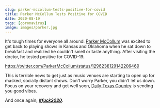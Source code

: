 ```yaml
---
slug: parker-mccollum-tests-positive-for-covid
title: Parker McCollum Tests Positive for COVID
date: 2020-08-19
tags: [coronavirus]
image: images/parker.jpg
---
```


It's tough times for everyone all around. [Parker McCollum][parker] was excited to get back to playing shows in Kansas and Oklahoma when he sat down to breakfast and realized he couldn't smell or taste anything. After visiting the doctor, he tested positive for COVID-19.

https://twitter.com/ParkerMcCollum/status/1296238129142206469

This is terrible news to get just as music venues are starting to open up for masked, socially distant shows. Don't worry Parker, you didn't let us down. Focus on your recovery and get well soon, [Daily Texas Country][dtxc] is sending you good vibes.

And once again, [_**#fuck2020**_][2020].

[parker]: https://twitter.com/ParkerMcCollum
[2020]: https://twitter.com/hashtag/fuck2020
[dtxc]: https://twitter.com/dailytxcountry
